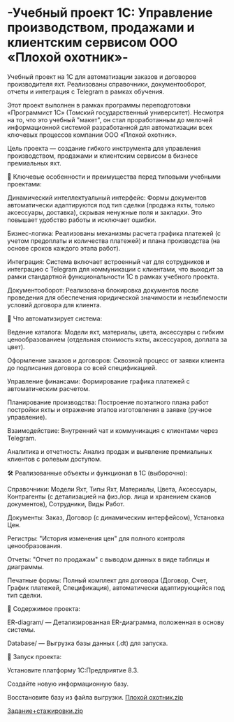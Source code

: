 # -Учебный проект 1С: Управление производством, продажами и клиентским сервисом ООО «Плохой охотник»-
Учебный проект на 1С для автоматизации заказов и договоров производителя яхт. Реализованы справочники, документооборот, отчеты и интеграция с Telegram в рамках обучения.

Этот проект выполнен в рамках программы переподготовки «Программист 1С» (Томский государственный университет). Несмотря на то, что это учебный "макет", он стал проработанным до мелочей информационной системой разработанной для автоматизации всех ключевых процессов компании ООО «Плохой охотник».

Цель проекта — создание гибкого инструмента для управления производством, продажами и клиентским сервисом в бизнесе премиальных яхт.

🎯 Ключевые особенности и преимущества перед типовыми учебными проектами:

Динамический интеллектуальный интерфейс: Формы документов автоматически адаптируются под тип сделки (продажа яхты, только аксессуары, доставка), скрывая ненужные поля и закладки. Это повышает удобство работы и исключает ошибки.

Бизнес-логика: Реализованы механизмы расчета графика платежей (с учетом предоплаты и количества платежей) и плана производства (на основе сроков каждого этапа работ).

Интеграция: Система включает встроенный чат для сотрудников и интеграцию с Telegram для коммуникации с клиентами, что выходит за рамки стандартной функциональности 1С в рамках учебного проекта.

Документооборот: Реализована блокировка документов после проведения для обеспечения юридической значимости и незыблемости условий договора для клиента.

📌 Что автоматизирует система:

Ведение каталога: Модели яхт, материалы, цвета, аксессуары с гибким ценообразованием (отдельная стоимость яхты, аксессуаров, доплата за цвет).

Оформление заказов и договоров: Сквозной процесс от заявки клиента до подписания договора со всей спецификацией.

Управление финансами: Формирование графика платежей с автоматическим расчетом.

Планирование производства: Построение поэтапного плана работ постройки яхты и отражение этапов изготовления в заявке (ручное управление).

Взаимодействие: Внутренний чат и коммуникация с клиентами через Telegram.

Аналитика и отчетность: Анализ продаж и выявление премиальных клиентов с ролевым доступом.

🛠 Реализованные объекты и функционал в 1С (выборочно):

Справочники: Модели Яхт, Типы Яхт, Материалы, Цвета, Аксессуары, Контрагенты (с детализацией на физ./юр. лица и хранением сканов документов), Сотрудники, Виды Работ.

Документы: Заказ, Договор (с динамическим интерфейсом), Установка Цен.

Регистры: "История изменения цен" для полного контроля ценообразования.

Отчеты: "Отчет по продажам" с выводом данных в виде таблицы и диаграммы.

Печатные формы: Полный комплект для договора (Договор, Счет, График платежей, Спецификация), автоматически адаптирующийся под тип сделки.

📂 Содержимое проекта:

ER-diagram/ — Детализированная ER-диаграмма, положенная в основу системы.

Database/ — Выгрузка базы данных (.dt) для запуска.

🚀 Запуск проекта:

Установите платформу 1С:Предприятие 8.3.

Создайте новую информационную базу.

Восстановите базу из файла выгрузки.
[Плохой охотник.zip](https://github.com/user-attachments/files/22324016/default.zip)

[Задание+стажировки.zip](https://github.com/user-attachments/files/22324033/%2B.zip)
